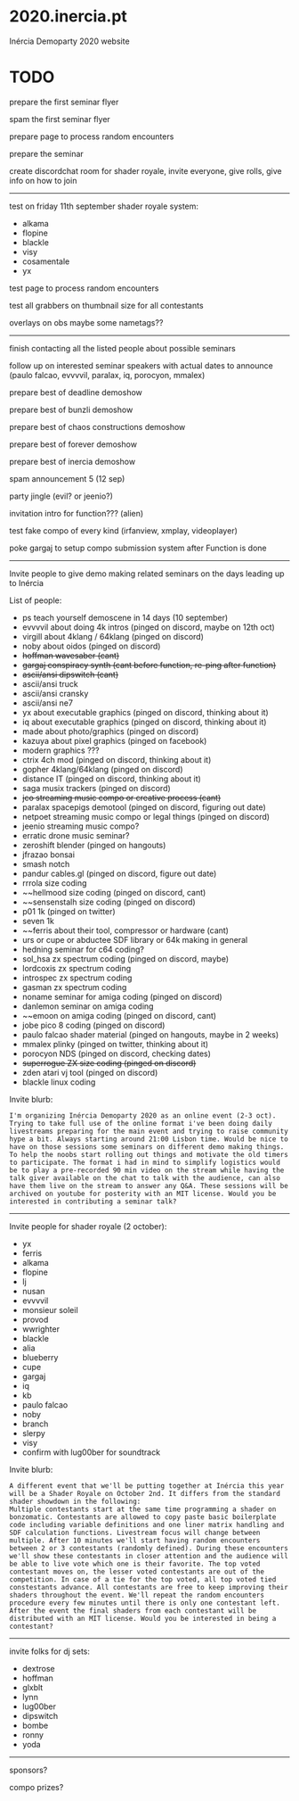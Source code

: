 # 2020.inercia.pt
Inércia Demoparty 2020 website

# TODO

prepare the first seminar flyer

spam the first seminar flyer

prepare page to process random encounters

prepare the seminar

create discordchat room for shader royale, invite everyone, give rolls, give info on how to join

---

test on friday 11th september shader royale system:
* alkama
* flopine
* blackle
* visy
* cosamentale
* yx

test page to process random encounters

test all grabbers on thumbnail size for all contestants

overlays on obs maybe some nametags??

---

finish contacting all the listed people about possible seminars

follow up on interested seminar speakers with actual dates to announce (paulo falcao, evvvvil, paralax, iq, porocyon, mmalex)

prepare best of deadline demoshow

prepare best of bunzli demoshow

prepare best of chaos constructions demoshow

prepare best of forever demoshow

prepare best of inercia demoshow

spam announcement 5 (12 sep)

party jingle (evil? or jeenio?)

invitation intro for function??? (alien)

test fake compo of every kind (irfanview, xmplay, videoplayer)

poke gargaj to setup compo submission system after Function is done

---

Invite people to give demo making related seminars on the days leading up to Inércia

List of people:
* ps teach yourself demoscene in 14 days (10 september)
* evvvvil about doing 4k intros (pinged on discord, maybe on 12th oct)
* virgill about 4klang / 64klang (pinged on discord)
* noby about oidos (pinged on discord)
* ~~hoffman wavesaber (cant)~~
* ~~gargaj conspiracy synth (cant before function, re-ping after function)~~
* ~~ascii/ansi dipswitch (cant)~~
* ascii/ansi truck
* ascii/ansi cransky
* ascii/ansi ne7
* yx about executable graphics (pinged on discord, thinking about it)
* iq about executable graphics (pinged on discord, thinking about it)
* made about photo/graphics (pinged on discord)
* kazuya about pixel graphics (pinged on facebook)
* modern graphics ???
* ctrix 4ch mod (pinged on discord, thinking about it)
* gopher 4klang/64klang (pinged on discord)
* distance IT (pinged on discord, thinking about it)
* saga musix trackers (pinged on discord)
* ~~jco streaming music compo or creative process (cant)~~
* paralax spacepigs demotool (pinged on discord, figuring out date)
* netpoet streaming music compo or legal things (pinged on discord)
* jeenio streaming music compo?
* erratic drone music seminar?
* zeroshift blender (pinged on hangouts)
* jfrazao bonsai
* smash notch
* pandur cables.gl (pinged on discord, figure out date)
* rrrola size coding
* ~~hellmood size coding (pinged on discord, cant)
* ~~sensenstalh size coding (pinged on discord)
* p01 1k (pinged on twitter)
* seven 1k
* ~~ferris about their tool, compressor or hardware (cant)
* urs or cupe or abductee SDF library or 64k making in general
* hedning seminar for c64 coding?
* sol_hsa zx spectrum coding (pinged on discord, maybe)
* lordcoxis zx spectrum coding
* introspec zx spectrum coding
* gasman zx spectrum coding
* noname seminar for amiga coding (pinged on discord)
* danlemon seminar on amiga coding
* ~~emoon on amiga coding (pinged on discord, cant)
* jobe pico 8 coding (pinged on discord)
* paulo falcao shader material (pinged on hangouts, maybe in 2 weeks)
* mmalex plinky (pinged on twitter, thinking about it)
* porocyon NDS (pinged on discord, checking dates)
* ~~superrogue ZX size coding (pinged on discord)~~
* zden atari vj tool (pinged on discord)
* blackle linux coding

Invite blurb:

```
I'm organizing Inércia Demoparty 2020 as an online event (2-3 oct). Trying to take full use of the online format i've been doing daily livestreams preparing for the main event and trying to raise community hype a bit. Always starting around 21:00 Lisbon time. Would be nice to have on those sessions some seminars on different demo making things. To help the noobs start rolling out things and motivate the old timers to participate. The format i had in mind to simplify logistics would be to play a pre-recorded 90 min video on the stream while having the talk giver available on the chat to talk with the audience, can also have them live on the stream to answer any Q&A. These sessions will be archived on youtube for posterity with an MIT license. Would you be interested in contributing a seminar talk?
```

---

Invite people for shader royale (2 october):
* yx
* ferris
* alkama
* flopine
* lj
* nusan
* evvvvil
* monsieur soleil
* provod
* wwrighter
* blackle
* alia
* blueberry
* cupe
* gargaj
* iq
* kb
* paulo falcao
* noby
* branch
* slerpy
* visy
* confirm with lug00ber for soundtrack

Invite blurb:

```
A different event that we'll be putting together at Inércia this year will be a Shader Royale on October 2nd. It differs from the standard shader showdown in the following:
Multiple contestants start at the same time programming a shader on bonzomatic. Contestants are allowed to copy paste basic boilerplate code including variable definitions and one liner matrix handling and SDF calculation functions. Livestream focus will change between multiple. After 10 minutes we'll start having random encounters between 2 or 3 contestants (randomly defined). During these encounters we'll show these contestants in closer attention and the audience will be able to live vote which one is their favorite. The top voted contestant moves on, the lesser voted contestants are out of the competition. In case of a tie for the top voted, all top voted tied constestants advance. All contestants are free to keep improving their shaders throughout the event. We'll repeat the random encounters procedure every few minutes until there is only one contestant left. After the event the final shaders from each contestant will be distributed with an MIT license. Would you be interested in being a contestant?
```

---

invite folks for dj sets:
* dextrose
* hoffman
* glxblt
* lynn
* lug00ber
* dipswitch
* bombe
* ronny
* yoda

---

sponsors?

compo prizes?
